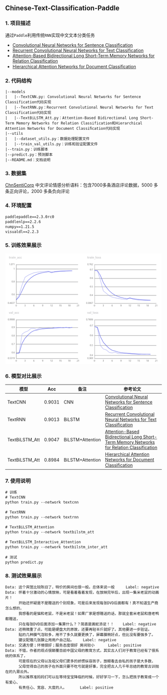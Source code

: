 ## Chinese-Text-Classification-Paddle
### 1. 项目描述
通过`Paddle`利用传统`RNN`实现中文文本分类任务
- [Convolutional Neural Networks for Sentence Classification](https://arxiv.org/pdf/1408.5882)
- [Recurrent Convolutional Neural Networks for Text Classification](https://www.aaai.org/ocs/index.php/AAAI/AAAI15/paper/download/9745/9552)
- [Attention-Based Bidirectional Long Short-Term Memory Networks for Relation Classification](https://aclanthology.org/P16-2034.pdf)
- [Hierarchical Attention Networks for Document Classiﬁcation](https://aclanthology.org/N16-1174.pdf)

### 2. 代码结构
```angular2html
|--models
|   |--TextCNN.py: Convolutional Neural Networks for Sentence Classification代码实现
|   |--TextRNN.py：Recurrent Convolutional Neural Networks for Text Classification代码实现
|   |--TextBiLSTM_Att.py：Attention-Based Bidirectional Long Short-Term Memory Networks for Relation Classification和Hierarchical Attention Networks for Document Classiﬁcation代码实现
|--utils
|   |--dataset_utils.py：数据处理配置文件
|   |--train_val_utils.py：训练和验证配置文件
|--train.py：训练脚本
|--predict.py：预测脚本
|--README.md：文档说明
```
### 3. 数据集
[ChnSentiCorp](https://github.com/SophonPlus/ChineseNlpCorpus/blob/master/datasets/ChnSentiCorp_htl_all/intro.ipynb) 中文评论情感分析语料：包含7000多条酒店评论数据，5000 多条正向评论，2000 多条负向评论

### 4. 环境配置
```angular2html
paddlepaddle==2.3.0rc0
paddlenlp==2.2.6
numpy==1.21.5
visualdl==2.2.3
```

### 5. 训练效果展示
![](pic/train.png)

### 6. 模型对比展示
|模型|Acc|备注|参考论文|
|----|----|----|----|
|TextCNN|0.9031|CNN|[Convolutional Neural Networks for Sentence Classification](https://arxiv.org/pdf/1408.5882)|
|TextRNN|0.9013|BiLSTM|[Recurrent Convolutional Neural Networks for Text Classification](https://www.aaai.org/ocs/index.php/AAAI/AAAI15/paper/download/9745/9552)|
|TextBiLSTM_Att|0.9047|BiLSTM+Attention|[Attention-Based Bidirectional Long Short-Term Memory Networks for Relation Classification](https://aclanthology.org/P16-2034.pdf)|
|TextBiLSTM_Att|0.8984|BiLSTM+Attention|[Hierarchical Attention Networks for Document Classiﬁcation](https://aclanthology.org/N16-1174.pdf)|

### 7. 使用说明
```angular2html
# 训练
# TextCNN
python train.py --network textcnn

# TextRNN
python train.py --network textrnn

# TextBiLSTM_Attention
python train.py --network textbilstm_att

# TextBiLSTM_Interactive_Attention
python train.py --network textbilstm_inter_att

# 测试
python predict.py
```

### 8. 测试效果展示
```angular2html
Data: 这个宾馆比较陈旧了，特价的房间也很一般。总体来说一般 	 Label: negative
Data: 怀着十分激动的心情放映，可是看着看着发现，在放映完毕后，出现一集米老鼠的动画片！
      开始还怀疑是不是赠送的个别现象，可是后来发现每张DVD后面都有！真不知道生产商怎么想的，
      我想看的是猫和老鼠，不是米老鼠！如果厂家是想赠送的话，那就全套米老鼠和唐老鸭都赠送，
      只在每张DVD后面添加一集算什么？？简直是画蛇添足！！ 	 Label: negative
Data: 还稍微重了点，可能是硬盘大的原故，还要再轻半斤就好了。其他要进一步验证。
      贴的几种膜气泡较多，用不了多久就要更换了，屏幕膜稍好点，但比没有要强多了。
      建议配赠几张膜让用用户自己贴。 	 Label: negative
Data: 交通方便；环境很好；服务态度很好 房间较小 	 Label: positive
Data: 不错，作者的观点很颠覆目前中国父母的教育方式，其实古人们对于教育已经有了很系统的体系了，
      可是现在的父母以及祖父母们更多的娇惯纵容孩子，放眼看去自私的孩子是大多数，
      父母觉得自己的孩子在外面只要不吃亏就是好事，完全把古人几千年总结的教育古训抛在的九霄云外。
      所以推荐准妈妈们可以在等待宝宝降临的时候，好好学习一下，怎么把孩子教育成一个有爱心、
      有责任心、宽容、大度的人。 	 Label: positive

```